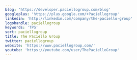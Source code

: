 ```yaml
---
blog: 'https://developer.paciellogroup.com/blog'
googleplus: 'https://plus.google.com/+Paciellogroup'
linkedin: 'http://linkedin.com/company/the-paciello-group'
logohandle: paciellogroup
keywords: 'TPG'
sort: paciellogroup
title: The Paciello Group
twitter: paciellogroup
website: 'https://www.paciellogroup.com/'
youtube: 'https://youtube.com/user/ThePacielloGroup'
---
```

